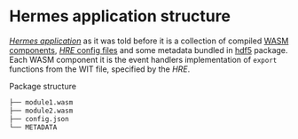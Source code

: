 # Hermes application structure

[*Hermes application*](./../05_building_block_view//hermes_core.md#hermes-application)
as it was told before it is a collection of compiled
[WASM components](https://component-model.bytecodealliance.org/introduction.html),
[*HRE* config files](./hre_init_setup.md)
and some metadata
bundled in [hdf5](https://www.hdfgroup.org/solutions/hdf5/) package.
Each WASM component it is the event handlers implementation of `export` functions from the WIT file, specified by the *HRE*.

Package structure

```bash
├── module1.wasm
├── module2.wasm
├── config.json
└── METADATA
```
